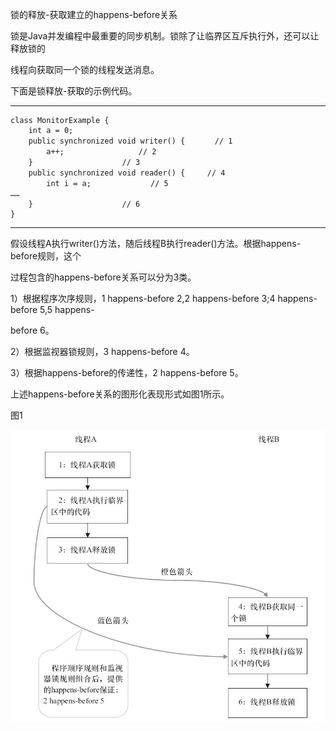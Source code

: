 锁的释放-获取建立的happens-before关系

锁是Java并发编程中最重要的同步机制。锁除了让临界区互斥执行外，还可以让释放锁的

线程向获取同一个锁的线程发送消息。

下面是锁释放-获取的示例代码。

---

```
class MonitorExample {
    int a = 0;
    public synchronized void writer() {　　　　// 1
        a++;　　　　　　　　　　// 2
    }　　　　　　　　　　　　// 3
    public synchronized void reader() {　　　// 4
        int i = a;　　　　　　　　// 5
……
    }　　　　　　　　　　　　// 6
}
```

---

假设线程A执行writer\(\)方法，随后线程B执行reader\(\)方法。根据happens-before规则，这个

过程包含的happens-before关系可以分为3类。

1）根据程序次序规则，1 happens-before 2,2 happens-before 3;4 happens-before 5,5 happens-

before 6。

2）根据监视器锁规则，3 happens-before 4。

3）根据happens-before的传递性，2 happens-before 5。

上述happens-before关系的图形化表现形式如图1所示。

图1

![](/assets/import-3-5-1-1.png)



